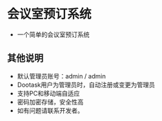 # 会议室预订系统

- 一个简单的会议室预订系统

## 其他说明
- 默认管理员账号：admin / admin
- Dootask用户为管理员时，自动注册或变更为管理员
- 支持PC和移动端自适应
- 密码加密存储，安全性高
- 如有问题请联系开发者。 